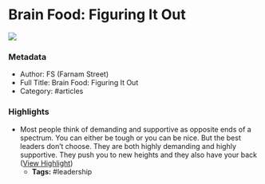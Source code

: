 # Brain Food: Figuring It Out

![](https://readwise-assets.s3.amazonaws.com/static/images/article4.6bc1851654a0.png)

### Metadata

- Author: FS (Farnam Street)
- Full Title: Brain Food: Figuring It Out
- Category: #articles

### Highlights

- Most people think of demanding and supportive as opposite ends of a spectrum. You can either be tough or you can be nice. But the best leaders don’t choose. They are both highly demanding and highly supportive. They push you to new heights and they also have your back ([View Highlight](https://read.readwise.io/read/01gm2064n1xn5cfnjht8635s26))
    - **Tags:** #leadership
